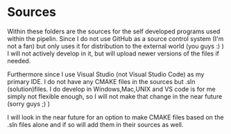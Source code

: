 # Sources
Within these folders are the sources for the self developed programs used within the pipelin.
Since I do not use GitHub as a source control system (I'm not a fan) but only uses it for distribution to the external world (you guys :) ) <br/>
I will not actively develop in it, but will upload newer versions of the files if needed.

Furthermore since I use Visual Studio (not Visual Studio Code) as my primary IDE. I do not have any CMAKE files in the sources but .sln (solution)files.
I do develop in Windows,Mac,UNIX and VS code is for me simply not flexible enough, so I will not make that change in the near future (sorry guys ;) )

I will look in the near future for an option to make CMAKE files based on the .sln files alone and if so will add them in their sources as well.
